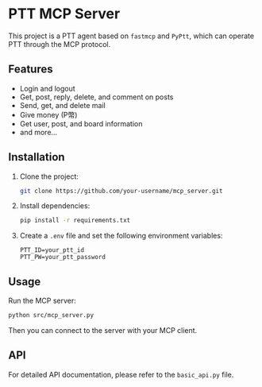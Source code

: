 # PTT MCP Server

This project is a PTT agent based on `fastmcp` and `PyPtt`, which can operate PTT through the MCP protocol.

## Features

- Login and logout
- Get, post, reply, delete, and comment on posts
- Send, get, and delete mail
- Give money (P幣)
- Get user, post, and board information
- and more...

## Installation

1.  Clone the project:
    ```bash
    git clone https://github.com/your-username/mcp_server.git
    ```
2.  Install dependencies:
    ```bash
    pip install -r requirements.txt
    ```
3.  Create a `.env` file and set the following environment variables:
    ```
    PTT_ID=your_ptt_id
    PTT_PW=your_ptt_password
    ```

## Usage

Run the MCP server:

```bash
python src/mcp_server.py
```

Then you can connect to the server with your MCP client.

## API

For detailed API documentation, please refer to the `basic_api.py` file.

